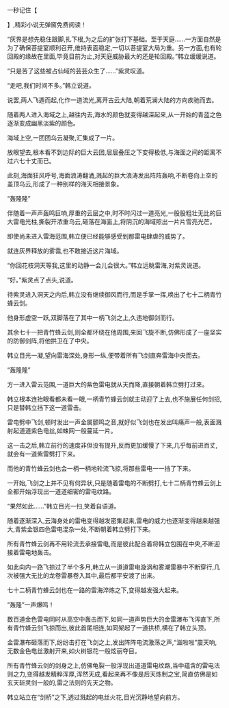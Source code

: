 
一秒记住【

】,精彩小说无弹窗免费阅读！

“灰界是想先稳住跟脚,扎下根,为之后的扩张打下基础。至于天庭……一方面自然是为了确保菩提宴顺利召开,维持表面稳定,一切以菩提宴大局为重。另一方面,也有轮回殿的缘故在里面,毕竟目前为止,对天庭威胁最大的还是轮回殿。”韩立缓缓说道。

“只是苦了这些被占仙域的芸芸众生了……”紫灵叹道。

“走吧,我们时间不多。”韩立说道。

说罢,两人飞遁而起,化作一道流光,离开古云大陆,朝着荒澜大陆的方向疾驰而去。

随着两人进入海域之上,越往内去,海水的颜色就变得越深起来,从一开始的青蓝之色逐渐变成幽黑淡紫的颜色。

海域上空,一团团乌云凝聚,汇集成了一片。

放眼望去,根本看不到边际的巨大云团,层层叠压之下变得极低,与海面之间的距离不过六七十丈而已。

此刻,海面狂风呼号,海面浪涛翻涌,溅起的巨大浪涛发出阵阵轰响,不断卷向上空的盖顶乌云,形成了一种别样的海天相接景象。

“轰隆隆”

伴随着一声声轰鸣巨响,厚重的云层之中,时不时闪过一道亮光,一股股粗壮无比的巨大雷电光柱,撕裂开浓重乌云,砸落在海面上,将阴沉的海域照出一片片雪亮光芒。

即使尚未进入雷海范围,韩立便已经能够感受到那雷电肆虐的威势了。

就连灰界释放的雾霭,也不敢接近这片海域。

“你回花枝洞天等我,这里的动静一会儿会很大。”韩立远眺雷海,对紫灵说道。

“好。”紫灵点了点头,说道。

待紫灵进入洞天之内后,韩立没有继续御风而行,而是手掌一挥,唤出了七十二柄青竹蜂云剑。

他身形虚空一跃,双脚落在了其中一柄飞剑之上,久违地御剑而行。

其余七十一把青竹蜂云剑,则全都环绕在他周围,来回飞旋不断,仿佛形成了一座坚实的防御剑阵,将他拱卫在了中央。

韩立目光一凝,望向雷海深处,身形一纵,便带着所有飞剑直奔雷海中央而去。

“轰隆隆”

方一进入雷云范围,一道巨大的紫色雷电就从天而降,直接朝着韩立劈打过来。

韩立根本连抬眼看都未看一眼,一柄青竹蜂云剑就主动迎了上去,也不施展任何剑招,只是替韩立挡下这一道雷击。

雷电劈中飞剑,顿时发出一声金属颤鸣之音,就好似飞剑也在发出叫痛声一般,表面溅射起道道紫色电丝,如蛛网一般蔓延一片。

这一击之后,韩立前行的速度非但没有提升,反而更加缓慢了下来,几乎每前进百丈,就会有一道紫雷劈打下来。

而他的青竹蜂云剑也会一柄一柄地轮流飞掠,将那些雷电一一挡了下来。

一开始,飞剑之上并不见有何异状,只是随着雷电的不断劈打,七十二柄青竹蜂云剑上全都开始浮现出一道道细密的雷电纹路。

“果然如此……”韩立目光一扫,笑着自语道。

随着逐渐深入,云海身处的雷电变得越发密集起来,雷电的威力也逐渐变得越来越强大,青紫金银四色雷电混杂一处,不断朝着韩立劈打下来。

所有青竹蜂云剑再不用轮流去承接雷电,而是彼此配合着将韩立包围在中央,不断迎接着雷电地轰击。

如此向内一路飞掠过了半个多月,韩立从一道道雷电漩涡和雾潮雷暴中不断穿行,几次被强大无比的龙卷雷暴卷入其中,最后都平安渡了出来。

七十二柄青竹蜂云剑也在一路的雷海淬炼之下,变得越发强大起来。

“轰隆”一声爆鸣！

数百道金色雷电同时从高空中轰击而下,如同一道声势巨大的金雷瀑布飞泻直下,所有青竹蜂云剑飞掠而出,彼此首尾相连,如同架起了一道拱桥,横在了韩立头顶。

金雷瀑布砸落而下,纷纷击打在飞剑之上,发出阵阵电流激荡之声,“滋啦啦”震天响,无数金色电丝激射开来,如火树银花一般炫丽夺目。

所有青竹蜂云剑的剑身之上,仿佛龟裂一般浮现出道道雷电纹路,当中蕴含的雷电法则之力,变得越发精粹浑厚,浑然天成,看起来再不像是后天炼制之宝,简直仿佛是如玄天斩灵剑一般的,雷之法则的先天之物。

韩立站立在“剑桥”之下,透过溅起的电丝火花,目光沉静地望向前方。
